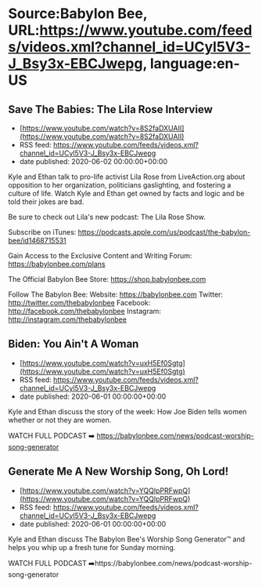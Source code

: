 # Source:Babylon Bee, URL:https://www.youtube.com/feeds/videos.xml?channel_id=UCyl5V3-J_Bsy3x-EBCJwepg, language:en-US

## Save The Babies: The Lila Rose Interview
 - [https://www.youtube.com/watch?v=8S2faDXUAII](https://www.youtube.com/watch?v=8S2faDXUAII)
 - RSS feed: https://www.youtube.com/feeds/videos.xml?channel_id=UCyl5V3-J_Bsy3x-EBCJwepg
 - date published: 2020-06-02 00:00:00+00:00

Kyle and Ethan talk to pro-life activist Lila Rose from LiveAction.org about opposition to her organization, politicians gaslighting, and fostering a culture of life. Watch Kyle and Ethan get owned by facts and logic and be told their jokes are bad.

Be sure to check out Lila's new podcast: The Lila Rose Show.

Subscribe on iTunes: https://podcasts.apple.com/us/podcast/the-babylon-bee/id1468715531

Gain Access to the Exclusive Content and Writing Forum: https://babylonbee.com/plans

The Official Babylon Bee Store: https://shop.babylonbee.com

Follow The Babylon Bee:
Website: https://babylonbee.com
Twitter: http://twitter.com/thebabylonbee
Facebook: http://facebook.com/thebabylonbee
Instagram: http://instagram.com/thebabylonbee

## Biden: You Ain't A Woman
 - [https://www.youtube.com/watch?v=uxH5Ef0Sgtg](https://www.youtube.com/watch?v=uxH5Ef0Sgtg)
 - RSS feed: https://www.youtube.com/feeds/videos.xml?channel_id=UCyl5V3-J_Bsy3x-EBCJwepg
 - date published: 2020-06-01 00:00:00+00:00

Kyle and Ethan discuss the story of the week: How Joe Biden tells women whether or not they are women. 

WATCH FULL PODCAST ➡️ https://babylonbee.com/news/podcast-worship-song-generator

## Generate Me A New Worship Song, Oh Lord!
 - [https://www.youtube.com/watch?v=YQQlpPRFwpQ](https://www.youtube.com/watch?v=YQQlpPRFwpQ)
 - RSS feed: https://www.youtube.com/feeds/videos.xml?channel_id=UCyl5V3-J_Bsy3x-EBCJwepg
 - date published: 2020-06-01 00:00:00+00:00

Kyle and Ethan discuss The Babylon Bee's Worship Song Generator™ and helps you whip up a fresh tune for Sunday morning.

WATCH FULL PODCAST ➡️https://babylonbee.com/news/podcast-worship-song-generator

